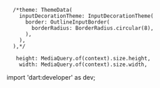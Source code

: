       /*theme: ThemeData(
        inputDecorationTheme: InputDecorationTheme(
          border: OutlineInputBorder(
            borderRadius: BorderRadius.circular(8),
          ),
        ),
      ),*/

       height: MediaQuery.of(context).size.height,
        width: MediaQuery.of(context).size.width,

import 'dart:developer' as dev;